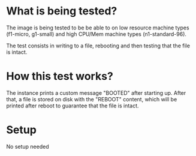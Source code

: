 # What is being tested?

The image is being tested to be be able to on low resource machine types
(f1-micro, g1-small) and high CPU/Mem machine types (n1-standard-96).

The test consists in writing to a file, rebooting and then testing that the file
is intact.

# How this test works?

The instance prints a custom message "BOOTED" after starting up. After that, a
file is stored on disk with the "REBOOT" content, which will be printed after
reboot to guarantee that the file is intact.

# Setup

No setup needed
